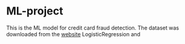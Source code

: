 # ML-project
This is the ML model for credit card fraud detection.
The dataset was downloaded from the [ website](https://www.kaggle.com/datasets/kartik2112/fraud-detection)
LogisticRegression and 
